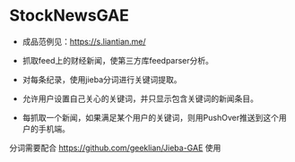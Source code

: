 # StockNewsGAE
 

- 成品范例见：https://s.liantian.me/


- 抓取feed上的财经新闻，使第三方库feedparser分析。

- 对每条纪录，使用jieba分词进行关键词提取。

- 允许用户设置自己关心的关键词，并只显示包含关键词的新闻条目。

- 每抓取一个新闻，如果满足某个用户的关键词，则用PushOver推送到这个用户的手机端。


分词需要配合 https://github.com/geeklian/Jieba-GAE 使用